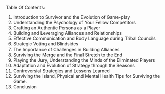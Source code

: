 Table Of Contents:

1. Introduction to Survivor and the Evolution of Game-play
2. Understanding the Psychology of Your Fellow Competitors
3. Crafting an Authentic Persona as a Player
4. Building and Leveraging Alliances and Relationships
5. Effective Communication and Body Language during Tribal Councils
6. Strategic Voting and Blindsides
7. The Importance of Challenges in Building Alliances
8. Surviving the Merge and the Final Stretch to the End
9. Playing the Jury, Understanding the Minds of the Eliminated Players
10. Adaptation and Evolution of Strategy through the Seasons
11. Controversial Strategies and Lessons Learned
12. Surviving the Island, Physical and Mental Health Tips for Surviving the Game.
13. Conclusion